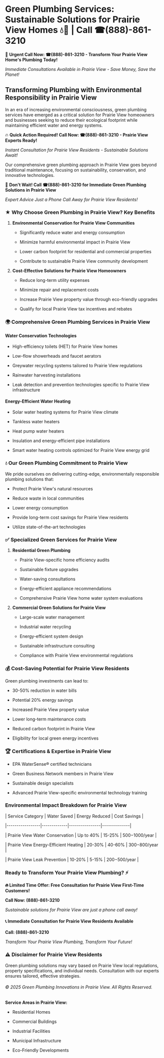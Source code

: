 # Green Plumbing Services: Sustainable Solutions for Prairie View Homes 💧🌿 | Call ☎(888)-861-3210

🚨 **Urgent Call Now: ☎(888)-861-3210 - Transform Your Prairie View Home's Plumbing Today!**
*Immediate Consultations Available in Prairie View - Save Money, Save the Planet!*

## Transforming Plumbing with Environmental Responsibility in Prairie View

In an era of increasing environmental consciousness, green plumbing services have emerged as a critical solution for Prairie View homeowners and businesses seeking to reduce their ecological footprint while maintaining efficient water and energy systems. 

🔥 **Quick Action Required! Call Now: ☎(888)-861-3210 - Prairie View Experts Ready!**
*Instant Consultation for Prairie View Residents - Sustainable Solutions Await!*

Our comprehensive green plumbing approach in Prairie View goes beyond traditional maintenance, focusing on sustainability, conservation, and innovative technologies.

🚨 **Don't Wait! Call ☎(888)-861-3210 for Immediate Green Plumbing Solutions in Prairie View**
*Expert Advice Just a Phone Call Away for Prairie View Residents!*

### ★ Why Choose Green Plumbing in Prairie View? Key Benefits

1. **Environmental Conservation for Prairie View Communities** 
   - Significantly reduce water and energy consumption
   - Minimize harmful environmental impact in Prairie View
   - Lower carbon footprint for residential and commercial properties
   - Contribute to sustainable Prairie View community development

2. **Cost-Effective Solutions for Prairie View Homeowners** 
   - Reduce long-term utility expenses
   - Minimize repair and replacement costs
   - Increase Prairie View property value through eco-friendly upgrades
   - Qualify for local Prairie View tax incentives and rebates

### 🌍 Comprehensive Green Plumbing Services in Prairie View

#### Water Conservation Technologies
- High-efficiency toilets (HET) for Prairie View homes
- Low-flow showerheads and faucet aerators
- Greywater recycling systems tailored to Prairie View regulations
- Rainwater harvesting installations
- Leak detection and prevention technologies specific to Prairie View infrastructure

#### Energy-Efficient Water Heating
- Solar water heating systems for Prairie View climate
- Tankless water heaters
- Heat pump water heaters
- Insulation and energy-efficient pipe installations
- Smart water heating controls optimized for Prairie View energy grid

### 💧 Our Green Plumbing Commitment to Prairie View

We pride ourselves on delivering cutting-edge, environmentally responsible plumbing solutions that:
- Protect Prairie View's natural resources
- Reduce waste in local communities
- Lower energy consumption
- Provide long-term cost savings for Prairie View residents
- Utilize state-of-the-art technologies

### ✅ Specialized Green Services for Prairie View

1. **Residential Green Plumbing**
   - Prairie View-specific home efficiency audits
   - Sustainable fixture upgrades
   - Water-saving consultations
   - Energy-efficient appliance recommendations
   - Comprehensive Prairie View home water system evaluations

2. **Commercial Green Solutions for Prairie View**
   - Large-scale water management
   - Industrial water recycling
   - Energy-efficient system design
   - Sustainable infrastructure consulting
   - Compliance with Prairie View environmental regulations

### 💰 Cost-Saving Potential for Prairie View Residents

Green plumbing investments can lead to:
- 30-50% reduction in water bills
- Potential 20% energy savings
- Increased Prairie View property value
- Lower long-term maintenance costs
- Reduced carbon footprint in Prairie View
- Eligibility for local green energy incentives

### 🏆 Certifications & Expertise in Prairie View

- EPA WaterSense® certified technicians
- Green Business Network members in Prairie View
- Sustainable design specialists
- Advanced Prairie View-specific environmental technology training

### Environmental Impact Breakdown for Prairie View

| Service Category | Water Saved | Energy Reduced | Cost Savings |
|-----------------|-------------|----------------|--------------|
| Prairie View Water Conservation | Up to 40% | 15-25% | $500-$1000/year |
| Prairie View Energy-Efficient Heating | 20-30% | 40-60% | $300-$800/year |
| Prairie View Leak Prevention | 10-20% | 5-15% | $200-$500/year |

### Ready to Transform Your Prairie View Plumbing? ⚡

**🔥 Limited Time Offer: Free Consultation for Prairie View First-Time Customers!**

**Call Now: (888)-861-3210**
*Sustainable solutions for Prairie View are just a phone call away!*

#### 📞 Immediate Consultation for Prairie View Residents Available

**Call: (888)-861-3210**
*Transform Your Prairie View Plumbing, Transform Your Future!*

### ⚠️ Disclaimer for Prairie View Residents

Green plumbing solutions may vary based on Prairie View local regulations, property specifications, and individual needs. Consultation with our experts ensures tailored, effective strategies.

###### © 2025 Green Plumbing Innovations in Prairie View. All Rights Reserved.

**Service Areas in Prairie View:** 
- Residential Homes
- Commercial Buildings
- Industrial Facilities
- Municipal Infrastructure
- Eco-Friendly Developments